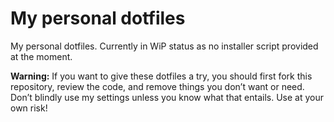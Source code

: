 # My personal dotfiles

My personal dotfiles. Currently in WiP status as no installer script provided at the moment.

**Warning:** If you want to give these dotfiles a try, you should first fork this repository, review the code, and remove things you don’t want or need. Don’t blindly use my settings unless you know what that entails. Use at your own risk!